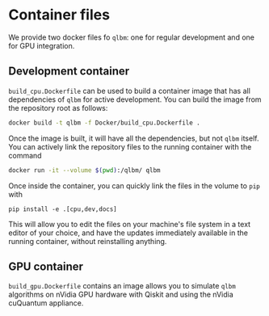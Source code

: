 # Container files

We provide two docker files fo `qlbm`: one for regular development and one for GPU integration.

## Development container

`build_cpu.Dockerfile` can be used to build a container image that has all dependencies of `qlbm` for active development. You can build the image from the repository root as follows:

```bash
docker build -t qlbm -f Docker/build_cpu.Dockerfile .
```

Once the image is built, it will have all the dependencies, but not `qlbm` itself. You can actively link the repository files to the running container with the command

```bash
docker run -it --volume $(pwd):/qlbm/ qlbm
```

Once inside the container, you can quickly link the files in the volume to `pip` with

```
pip install -e .[cpu,dev,docs]
```

This will allow you to edit the files on your machine's file system in a text editor of your choice, and have the updates immediately available in the running container, without reinstalling anything.

## GPU container

`build_gpu.Dockerfile` contains an image allows you to simulate `qlbm` algorithms on nVidia GPU hardware with Qiskit and using the nVidia cuQuantum appliance.
